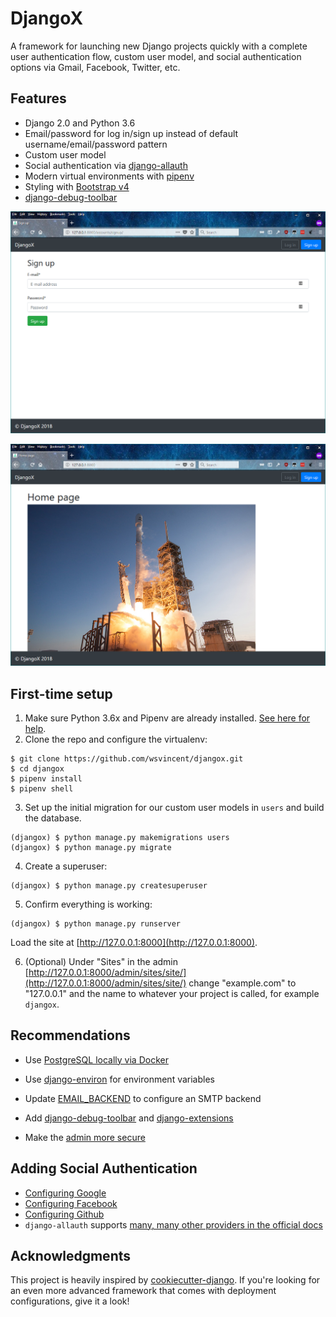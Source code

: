 # DjangoX

A framework for launching new Django projects quickly with a complete user authentication flow, custom user model, and social authentication options via Gmail, Facebook, Twitter, etc.

## Features

- Django 2.0 and Python 3.6
- Email/password for log in/sign up instead of default username/email/password pattern
- Custom user model
- Social authentication via [django-allauth](https://github.com/pennersr/django-allauth)
- Modern virtual environments with [pipenv](https://github.com/pypa/pipenv)
- Styling with [Bootstrap v4](https://getbootstrap.com/)
- [django-debug-toolbar](https://github.com/jazzband/django-debug-toolbar)

![Sign up](static/images/signup.png)

<!-- ![Log in](static/images/login.png)

![Forget password](static/images/forgetpassword.png) -->

![Home](static/images/home.png)

<!-- ![About](static/images/about.png) -->

## First-time setup

1.  Make sure Python 3.6x and Pipenv are already installed. [See here for help](https://djangoforbeginners.com/initial-setup/).
2.  Clone the repo and configure the virtualenv:

```
$ git clone https://github.com/wsvincent/djangox.git
$ cd djangox
$ pipenv install
$ pipenv shell
```

3.  Set up the initial migration for our custom user models in `users` and build the database.

```
(djangox) $ python manage.py makemigrations users
(djangox) $ python manage.py migrate
```

4.  Create a superuser:

```
(djangox) $ python manage.py createsuperuser
```

5.  Confirm everything is working:

```
(djangox) $ python manage.py runserver
```

Load the site at [http://127.0.0.1:8000](http://127.0.0.1:8000).

6.  (Optional) Under "Sites" in the admin [http://127.0.0.1:8000/admin/sites/site/](http://127.0.0.1:8000/admin/sites/site/) change "example.com" to "127.0.0.1" and the name to whatever your project is called, for example `djangox`.

## Recommendations

- Use [PostgreSQL locally via Docker](https://wsvincent.com/django-docker-postgresql/)
- Use [django-environ](https://github.com/joke2k/django-environ) for environment variables
- Update [EMAIL_BACKEND](https://docs.djangoproject.com/en/2.0/topics/email/#module-django.core.mail) to configure an SMTP backend
- Add [django-debug-toolbar](https://github.com/jazzband/django-debug-toolbar) and [django-extensions](https://github.com/django-extensions/django-extensions)

- Make the [admin more secure](https://opensource.com/article/18/1/10-tips-making-django-admin-more-secure)

## Adding Social Authentication

- [Configuring Google](https://wsvincent.com/django-allauth-tutorial-custom-user-model/#google-credentials)
- [Configuring Facebook](http://www.sarahhagstrom.com/2013/09/the-missing-django-allauth-tutorial/#Create_and_configure_a_Facebook_app)
- [Configuring Github](https://wsvincent.com/django-allauth-tutorial/)
- `django-allauth` supports [many, many other providers in the official docs](https://django-allauth.readthedocs.io/en/latest/providers.html)

## Acknowledgments

This project is heavily inspired by [cookiecutter-django](https://github.com/pydanny/cookiecutter-django). If you're looking for an even more advanced framework that comes with deployment configurations, give it a look!
